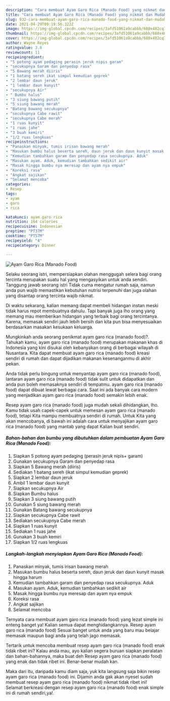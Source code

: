 ```yaml
---
description: "Cara membuat Ayam Garo Rica (Manado Food) yang nikmat dan Mudah Dibuat"
title: "Cara membuat Ayam Garo Rica (Manado Food) yang nikmat dan Mudah Dibuat"
slug: 932-cara-membuat-ayam-garo-rica-manado-food-yang-nikmat-dan-mudah-dibuat
date: 2021-04-29T09:19:56.322Z
image: https://img-global.cpcdn.com/recipes/3afd51061a9cabbb/680x482cq70/ayam-garo-rica-manado-food-foto-resep-utama.jpg
thumbnail: https://img-global.cpcdn.com/recipes/3afd51061a9cabbb/680x482cq70/ayam-garo-rica-manado-food-foto-resep-utama.jpg
cover: https://img-global.cpcdn.com/recipes/3afd51061a9cabbb/680x482cq70/ayam-garo-rica-manado-food-foto-resep-utama.jpg
author: Wayne Reyes
ratingvalue: 3.8
reviewcount: 11
recipeingredient:
- "5 potong ayam pedaging perasin jeruk nipis garam"
- "secukupnya Garam dan penyedap rasa"
- "5 Bawang merah diiris"
- "1 batang sereh ikat simpul kemudian geprek"
- "2 lembar daun jeruk"
- "1 lembar daun kunyit"
- "secukupnya Air"
- " Bumbu halus"
- "3 siung bawang putih"
- "5 siung bawang merah"
- "Batang bawang secukupnya"
- "secukupnya Cabe rawit"
- "secukupnya Cabe merah"
- "1 ruas kunyit"
- "1 ruas jahe"
- "3 buah kemiri"
- "1/2 ruas lengkuas"
recipeinstructions:
- "Panaskan minyak, tumis irisan bawang merah"
- "Masukan bumbu halus beserta sereh, daun jeruk dan daun kunyit masak hingga harum"
- "Kemudian tambahkan garam dan penyedap rasa secukupnya. Aduk"
- "Masukan ayam. Aduk, kemudian tambahkan sedikit air"
- "Masak hingga bumbu nya meresap dan ayam nya empuk"
- "Koreksi rasa"
- "Angkat sajikan"
- "Selamat mencoba"
categories:
- Resep
tags:
- ayam
- garo
- rica

katakunci: ayam garo rica 
nutrition: 164 calories
recipecuisine: Indonesian
preptime: "PT37M"
cooktime: "PT57M"
recipeyield: "4"
recipecategory: Dinner

---
```



![Ayam Garo Rica (Manado Food)](https://img-global.cpcdn.com/recipes/3afd51061a9cabbb/680x482cq70/ayam-garo-rica-manado-food-foto-resep-utama.jpg)

Selaku seorang istri, mempersiapkan olahan menggugah selera bagi orang tercinta merupakan suatu hal yang mengasyikan untuk anda sendiri. Tanggung jawab seorang istri Tidak cuma mengatur rumah saja, namun anda pun wajib memastikan kebutuhan nutrisi terpenuhi dan juga olahan yang disantap orang tercinta wajib nikmat.

Di waktu  sekarang, kalian memang dapat membeli hidangan instan meski tidak harus repot membuatnya dahulu. Tapi banyak juga lho orang yang memang mau memberikan hidangan yang terbaik bagi orang tercintanya. Karena, memasak sendiri jauh lebih bersih dan kita pun bisa menyesuaikan berdasarkan masakan kesukaan keluarga. 



Mungkinkah anda seorang penikmat ayam garo rica (manado food)?. Tahukah kamu, ayam garo rica (manado food) merupakan makanan khas di Indonesia yang kini disukai oleh kebanyakan orang di berbagai wilayah di Nusantara. Kita dapat membuat ayam garo rica (manado food) kreasi sendiri di rumah dan dapat dijadikan makanan kesenanganmu di akhir pekan.

Anda tidak perlu bingung untuk menyantap ayam garo rica (manado food), lantaran ayam garo rica (manado food) tidak sulit untuk didapatkan dan anda pun boleh memasaknya sendiri di tempatmu. ayam garo rica (manado food) dapat dibuat lewat berbagai cara. Saat ini ada banyak cara modern yang menjadikan ayam garo rica (manado food) semakin lebih enak.

Resep ayam garo rica (manado food) juga mudah sekali dihidangkan, lho. Kamu tidak usah capek-capek untuk memesan ayam garo rica (manado food), tetapi Kita mampu membuatnya sendiri di rumah. Untuk Kita yang akan mencobanya, di bawah ini adalah cara untuk menyajikan ayam garo rica (manado food) yang mantab yang dapat Kalian buat sendiri.

<!--inarticleads1-->

##### Bahan-bahan dan bumbu yang dibutuhkan dalam pembuatan Ayam Garo Rica (Manado Food):

1. Siapkan 5 potong ayam pedaging (perasin jeruk nipis+ garam)
1. Gunakan secukupnya Garam dan penyedap rasa
1. Siapkan 5 Bawang merah (diiris)
1. Sediakan 1 batang sereh (ikat simpul kemudian geprek)
1. Siapkan 2 lembar daun jeruk
1. Ambil 1 lembar daun kunyit
1. Siapkan secukupnya Air
1. Siapkan  Bumbu halus
1. Siapkan 3 siung bawang putih
1. Gunakan 5 siung bawang merah
1. Gunakan Batang bawang secukupnya
1. Siapkan secukupnya Cabe rawit
1. Sediakan secukupnya Cabe merah
1. Siapkan 1 ruas kunyit
1. Sediakan 1 ruas jahe
1. Gunakan 3 buah kemiri
1. Siapkan 1/2 ruas lengkuas




<!--inarticleads2-->

##### Langkah-langkah menyiapkan Ayam Garo Rica (Manado Food):

1. Panaskan minyak, tumis irisan bawang merah
1. Masukan bumbu halus beserta sereh, daun jeruk dan daun kunyit masak hingga harum
1. Kemudian tambahkan garam dan penyedap rasa secukupnya. Aduk
1. Masukan ayam. Aduk, kemudian tambahkan sedikit air
1. Masak hingga bumbu nya meresap dan ayam nya empuk
1. Koreksi rasa
1. Angkat sajikan
1. Selamat mencoba




Ternyata cara membuat ayam garo rica (manado food) yang lezat simple ini enteng banget ya! Kalian semua dapat menghidangkannya. Resep ayam garo rica (manado food) Sesuai banget untuk anda yang baru mau belajar memasak maupun bagi anda yang telah jago memasak.

Tertarik untuk mencoba membuat resep ayam garo rica (manado food) enak tidak ribet ini? Kalau anda mau, ayo kalian segera buruan siapkan peralatan dan bahan-bahannya, maka buat deh Resep ayam garo rica (manado food) yang enak dan tidak ribet ini. Benar-benar mudah kan. 

Maka dari itu, daripada kamu diam saja, yuk kita langsung saja bikin resep ayam garo rica (manado food) ini. Dijamin anda gak akan nyesel sudah membuat resep ayam garo rica (manado food) nikmat tidak ribet ini! Selamat berkreasi dengan resep ayam garo rica (manado food) enak simple ini di rumah sendiri,ya!.

